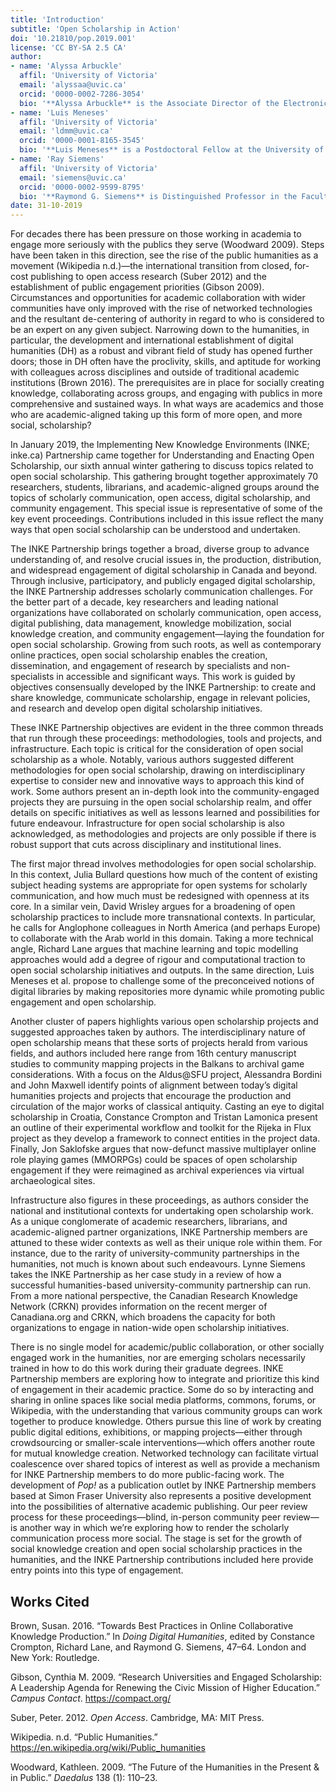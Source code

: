 ```yaml
---
title: 'Introduction'
subtitle: 'Open Scholarship in Action'
doi: '10.21810/pop.2019.001'
license: 'CC BY-SA 2.5 CA'
author: 
- name: 'Alyssa Arbuckle'
  affil: 'University of Victoria'
  email: 'alyssaa@uvic.ca'
  orcid: '0000-0002-7286-3054'
  bio: '**Alyssa Arbuckle** is the Associate Director of the Electronic Textual Cultures Lab (ETCL) at the University of Victoria. In this role, she works with the Implementing New Knowledge Environments (INKE) Partnership and assists with the coordination of the Digital Humanities Summer Institute (DHSI). She is also an interdisciplinary PhD Candidate at the University of Victoria, studying open social scholarship and its implementation, and holds a BA Honours in English from the University of British Columbia and an MA in English from the University of Victoria. Please see <alyssaarbuckle.com> for more information.'
- name: 'Luis Meneses'
  affil: 'University of Victoria'
  email: 'ldmm@uvic.ca'
  orcid: '0000-0001-8165-3545'
  bio: '**Luis Meneses** is a Postdoctoral Fellow at the University of Victoria. He is a Fulbright scholar, and currently serves on the Board of the Text Encoding Initiative Consortium and on the IEEE Technical Committee on Digital Libraries. His research interests include digital humanities, digital libraries, information retrieval and human-computer interaction.'
- name: 'Ray Siemens'
  affil: 'University of Victoria'
  email: 'siemens@uvic.ca'
  orcid: '0000-0002-9599-8795'
  bio: '**Raymond G. Siemens** is Distinguished Professor in the Faculty of Humanities at the University of Victoria, in English and Computer Science, where he previously served as Canada Research Chair in Humanities Computing. He is founding editor of the electronic scholarly journal Early Modern Literary Studies, and has edited, among others, Blackwell’s Companion to Digital Humanities (with Schreibman and Unsworth), Blackwell’s Companion to Digital Literary Studies (with Schreibman), A Social Edition of the Devonshire MS (with Armstrong, Crompton, et al.), and Literary Studies in the Digital Age (with Price). He directs the Implementing New Knowledge Environments (INKE) Partnership, the Digital Humanities Summer Institute (DHSI), and the Electronic Textual Cultures Lab (ETCL) at the University of Victoria. Siemens has served as Vice President of the Canadian Federation of the Humanities and Social Sciences for Research Dissemination, Chair of the international Alliance of Digital Humanities Organisations’ Steering Committee, and Chair of the MLA Committee on Information Technology, and currently serves as co­chair of the MLA Committee on Scholarly Editions. Please see <web.uvic.ca/~siemens> for more information.'
date: 31-10-2019
---
```


For decades there has been pressure on those working in academia to engage more seriously with the publics they serve (Woodward 2009). Steps have been taken in this direction, see the rise of the public humanities as a movement (Wikipedia n.d.)—the international transition from closed, for-cost publishing to open access research (Suber 2012) and the establishment of public engagement priorities (Gibson 2009). Circumstances and opportunities for academic collaboration with wider communities have only improved with the rise of networked technologies and the resultant de-centering of authority in regard to who is considered to be an expert on any given subject. Narrowing down to the humanities, in particular, the development and international establishment of digital humanities (DH) as a robust and vibrant field of study has opened further doors; those in DH often have the proclivity, skills, and aptitude for working with colleagues across disciplines and outside of traditional academic institutions (Brown 2016). The prerequisites are in place for socially creating knowledge, collaborating across groups, and engaging with publics in more comprehensive and sustained ways. In what ways are academics and those who are academic-aligned taking up this form of more open, and more social, scholarship?

In January 2019, the Implementing New Knowledge Environments (INKE; inke.ca) Partnership came together for Understanding and Enacting Open Scholarship, our sixth annual winter gathering to discuss topics related to open social scholarship. This gathering brought together approximately 70 researchers, students, librarians, and academic-aligned groups around the topics of scholarly communication, open access, digital scholarship, and community engagement. This special issue is representative of some of the key event proceedings. Contributions included in this issue reflect the many ways that open social scholarship can be understood and undertaken.

The INKE Partnership brings together a broad, diverse group to advance understanding of, and resolve crucial issues in, the production, distribution, and widespread engagement of digital scholarship in Canada and beyond. Through inclusive, participatory, and publicly engaged digital scholarship, the INKE Partnership addresses scholarly communication challenges. For the better part of a decade, key researchers and leading national organizations have collaborated on scholarly communication, open access, digital publishing, data management, knowledge mobilization, social knowledge creation, and community engagement—laying the foundation for open social scholarship. Growing from such roots, as well as contemporary online practices, open social scholarship enables the creation, dissemination, and engagement of research by specialists and non-specialists in accessible and significant ways. This work is guided by objectives consensually developed by the INKE Partnership: to create and share knowledge, communicate scholarship, engage in relevant policies, and research and develop open digital scholarship initiatives.

These INKE Partnership objectives are evident in the three common threads that run through these proceedings: methodologies, tools and projects, and infrastructure. Each topic is critical for the consideration of open social scholarship as a whole. Notably, various authors suggested different methodologies for open social scholarship, drawing on interdisciplinary expertise to consider new and innovative ways to approach this kind of work. Some authors present an in-depth look into the community-engaged projects they are pursuing in the open social scholarship realm, and offer details on specific initiatives as well as lessons learned and possibilities for future endeavour. Infrastructure for open social scholarship is also acknowledged, as methodologies and projects are only possible if there is robust support that cuts across disciplinary and institutional lines.

The first major thread involves methodologies for open social scholarship. In this context, Julia Bullard questions how much of the content of existing subject heading systems are appropriate for open systems for scholarly communication, and how much must be redesigned with openness at its core. In a similar vein, David Wrisley argues for a broadening of open scholarship practices to include more transnational contexts. In particular, he calls for Anglophone colleagues in North America (and perhaps Europe) to collaborate with the Arab world in this domain. Taking a more technical angle, Richard Lane argues that machine learning and topic modelling approaches would add a degree of rigour and computational traction to open social scholarship initiatives and outputs. In the same direction, Luis Meneses et al. propose to challenge some of the preconceived notions of digital libraries by making repositories more dynamic while promoting public engagement and open scholarship.

Another cluster of papers highlights various open scholarship projects and suggested approaches taken by authors. The interdisciplinary nature of open scholarship means that these sorts of projects herald from various fields, and authors included here range from 16th century manuscript studies to community mapping projects in the Balkans to archival game considerations. With a focus on the Aldus@SFU project, Alessandra Bordini and John Maxwell identify points of alignment between today’s digital humanities projects and projects that encourage the production and circulation of the major works of classical antiquity. Casting an eye to digital scholarship in Croatia, Constance Crompton and Tristan Lamonica present an outline of their experimental workflow and toolkit for the Rijeka in Flux project as they develop a framework to connect entities in the project data. Finally, Jon Saklofske argues that now-defunct massive multiplayer online role playing games (MMORPGs) could be spaces of open scholarship engagement if they were reimagined as archival experiences via virtual archaeological sites.

Infrastructure also figures in these proceedings, as authors consider the national and institutional contexts for undertaking open scholarship work. As a unique conglomerate of academic researchers, librarians, and academic-aligned partner organizations, INKE Partnership members are attuned to these wider contexts as well as their unique role within them. For instance, due to the rarity of university-community partnerships in the humanities, not much is known about such endeavours. Lynne Siemens takes the INKE Partnership as her case study in a review of how a successful humanities-based university-community partnership can run. From a more national perspective, the Canadian Research Knowledge Network (CRKN) provides information on the recent merger of Canadiana.org and CRKN, which broadens the capacity for both organizations to engage in nation-wide open scholarship initiatives.

There is no single model for academic/public collaboration, or other socially engaged work in the humanities, nor are emerging scholars necessarily trained in how to do this work during their graduate degrees. INKE Partnership members are exploring how to integrate and prioritize this kind of engagement in their academic practice. Some do so by interacting and sharing in online spaces like social media platforms, commons, forums, or Wikipedia, with the understanding that various community groups can work together to produce knowledge. Others pursue this line of work by creating public digital editions, exhibitions, or mapping projects—either through crowdsourcing or smaller-scale interventions—which offers another route for mutual knowledge creation. Networked technology can facilitate virtual coalescence over shared topics of interest as well as provide a mechanism for INKE Partnership members to do more public-facing work. The development of *Pop!* as a publication outlet by INKE Partnership members based at Simon Fraser University also represents a positive development into the possibilities of alternative academic publishing. Our peer review process for these proceedings—blind, in-person community peer review—is another way in which we’re exploring how to render the scholarly communication process more social. The stage is set for the growth of social knowledge creation and open social scholarship practices in the humanities, and the INKE Partnership contributions included here provide entry points into this type of engagement.

## Works Cited

Brown, Susan. 2016. “Towards Best Practices in Online Collaborative Knowledge Production.” In *Doing Digital Humanities*, edited by Constance Crompton, Richard Lane, and Raymond G. Siemens, 47–64. London and New York: Routledge.

Gibson, Cynthia M. 2009. “Research Universities and Engaged Scholarship: A Leadership Agenda for Renewing the Civic Mission of Higher Education.” *Campus Contact*. https://compact.org/

Suber, Peter. 2012. *Open Access*. Cambridge, MA: MIT Press.

Wikipedia. n.d. “Public Humanities.” <https://en.wikipedia.org/wiki/Public_humanities>

Woodward, Kathleen. 2009. “The Future of the Humanities in the Present & in Public.” *Daedalus* 138 (1): 110–23.
